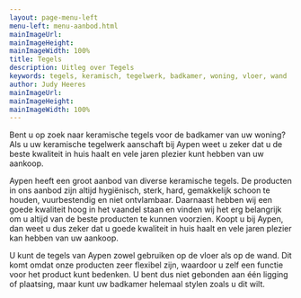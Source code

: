```yaml
---
layout: page-menu-left
menu-left: menu-aanbod.html
mainImageUrl:
mainImageHeight:
mainImageWidth: 100%
title: Tegels
description: Uitleg over Tegels
keywords: tegels, keramisch, tegelwerk, badkamer, woning, vloer, wand
author: Judy Heeres
mainImageUrl:
mainImageHeight:
mainImageWidth: 100%
---
```

Bent u op zoek naar keramische tegels voor de badkamer van uw woning? Als u uw keramische tegelwerk 
aanschaft bij Aypen weet u zeker dat u de beste kwaliteit in huis haalt en vele jaren plezier kunt 
hebben van uw aankoop.

Aypen heeft een groot aanbod van diverse keramische tegels. De producten in ons aanbod zijn altijd 
hygiënisch, sterk, hard, gemakkelijk schoon te houden, vuurbestendig en niet ontvlambaar. 
Daarnaast hebben wij een goede kwaliteit hoog in het vaandel staan en vinden wij het erg belangrijk 
om u altijd van de beste producten te kunnen voorzien. Koopt u bij Aypen, dan weet u dus zeker dat 
u goede kwaliteit in huis haalt en vele jaren plezier kan hebben van uw aankoop.

U kunt de tegels van Aypen zowel gebruiken op de vloer als op de wand. Dit komt omdat onze producten 
zeer flexibel zijn, waardoor u zelf een functie voor het product kunt bedenken. U bent dus niet 
gebonden aan één ligging of plaatsing, maar kunt uw badkamer helemaal stylen zoals u dit wilt.
